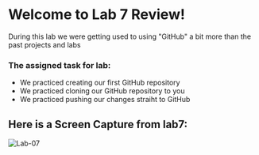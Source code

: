 # Welcome to Lab 7 Review!

During this lab we were getting used to using "GitHub" a bit more than the past projects and labs

### The assigned task for lab:
- We practiced creating our first GitHub repository
- We practiced cloning our GitHub repository to you 
- We practiced pushing our changes straiht to GitHub


## Here is a Screen Capture from lab7:
![Lab-07](https://user-images.githubusercontent.com/81718217/120881764-59568a80-c588-11eb-9915-bfd99be37793.png)
